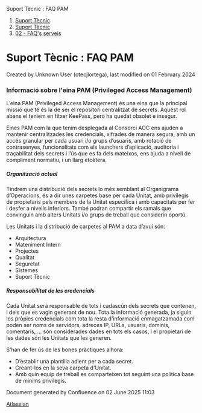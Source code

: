 Suport Tècnic : FAQ PAM  

1.  [Suport Tècnic](index.html)
2.  [Suport Tècnic](13893782.html)
3.  [02 - FAQ's serveis](26313393.html)

Suport Tècnic : FAQ PAM
=======================

Created by Unknown User (otecjlortega), last modified on 01 February 2024

### Informació sobre l'eina PAM (Privileged Access Management)

L’eina PAM (Privileged Access Management) és una eina que la principal missió que té és la de ser el repositori centralitzat de secrets. Aquest rol abans el teníem en fitxer KeePass, però ha quedat obsolet e insegur.

Eines PAM com la que tenim desplegada al Consorci AOC ens ajuden a mantenir centralitzades les credencials, xifrades de manera segura, amb un accés granular per cada usuari i/o grups d’usuaris, amb rotació de contrasenyes, funcionalitats com els launchers d’aplicació, auditoria i traçabilitat dels secrets i l’ús que es fa dels mateixos, ens ajuda a nivell de compliment normatiu, i un llarg etcètera.

##### Organització actual

Tindrem una distribució dels secrets lo més semblant al Organigrama d’Operacions, és a dir unes carpetes base per cada Unitat, amb privilegis de propietaris pels members de la Unitat específica i amb capacitats per fer i desfer a nivells inferiors. També podran compartir els ramals que convinguin amb alters Unitats i/o grups de treball que considerin oportú.

Les Unitats i la distribució de carpetes al PAM a data d’avui són:

*   Arquitectura
*   Mateniment Intern
*   Projectes
*   Qualitat
*   Seguretat
*   Sistemes
*   Suport Tècnic

##### Responsabilitat de les credencials

Cada Unitat serà responsable de tots i cadascún dels secrets que contenen, i dels que es vagin generant de nou. Tota la informació generada, ja siguin les pròpies credencials com tota la resta d’informació enmagatzamada com poden ser noms de servidors, adreces IP, URLs, usuaris, dominis, comentaris, … són considerades dades en tots els casos, i el propietari de les dades són les Unitats que les generen.

  

S’han de fer ús de les bones pràctiques alhora:

*   D’establir una plantilla adient per a cada secret.
*   Creant-los en la seva carpeta d'Unitat.
*   Amb quin equip de treball es comparteixen tot seguint una política base de minims privilegis.

  

Document generated by Confluence on 02 June 2025 11:03

[Atlassian](http://www.atlassian.com/)